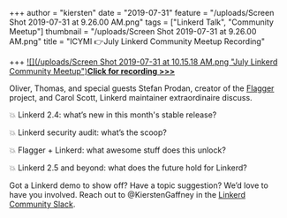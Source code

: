 +++
author = "kiersten"
date = "2019-07-31"
feature = "/uploads/Screen Shot 2019-07-31 at 9.26.00 AM.png"
tags = ["Linkerd Talk", "Community Meetup"]
thumbnail = "/uploads/Screen Shot 2019-07-31 at 9.26.00 AM.png"
title = "ICYMI 👉July Linkerd Community Meetup Recording"

+++
[![](/uploads/Screen Shot 2019-07-31 at 10.15.18 AM.png "July Linkerd Community Meetup")**Click for recording >>>**](https://www.crowdcast.io/e/linkerd-online-community-3/1)

Oliver, Thomas, and special guests Stefan Prodan, creator of the [Flagger](https://buoyant.apms5.com/anywhere/m?s=buoyant&m=s_e0a90b64-f205-452b-b521-350ae1bd48fb&u=e1jq4wvfdtfmah9k8n0m2dj45n24cghn5mu46ha65mw38gj45mvmah9g8mt44ghg68w32&r2=d1u78w3k78qjytv9ehm7arhecdqpubvqcngqctbqdxt6pwtfctp62tv7cnt0&n=1) project, and Carol Scott, Linkerd maintainer extraordinaire discuss.

💥 Linkerd 2.4: what’s new in this month's stable release?

💥 Linkerd security audit: what’s the scoop?

💥 Flagger + Linkerd: what awesome stuff does this unlock?

💥 Linkerd 2.5 and beyond: what does the future hold for Linkerd?

Got a Linkerd demo to show off? Have a topic suggestion? We’d love to have you involved. Reach out to @KierstenGaffney in the [Linkerd Community Slack](https://buoyant.apms5.com/anywhere/m?s=buoyant&m=s_e0a90b64-f205-452b-b521-350ae1bd48fb&u=e1jq4wvfdtfmah9k8n0m2dj45n24cghn5mu46ha65mw38gj45mvmah9g8mt44ghg68w32&r2=d1u78w3k78qjywvcc5hppbkcd5q6ptbjcgq6jvr&n=3).